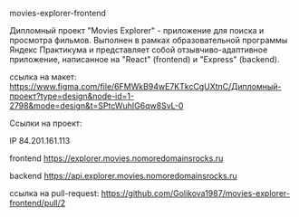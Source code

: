 movies-explorer-frontend

Дипломный проект "Movies Explorer" - приложение для поиска и просмотра фильмов. Выполнен в рамках образовательной программы Яндекс Практикума и представляет собой отзывчиво-адаптивное приложение, написанное на "React" (frontend) и "Express" (backend).

ссылка на макет: https://www.figma.com/file/6FMWkB94wE7KTkcCgUXtnC/Дипломный-проект?type=design&node-id=1-2798&mode=design&t=SPtcWuhIG6qw8SvL-0

Ссылки на проект:

IP 84.201.161.113

frontend https://explorer.movies.nomoredomainsrocks.ru

backend  https://api.explorer.movies.nomoredomainsrocks.ru

ссылка на pull-request:
https://github.com/Golikova1987/movies-explorer-frontend/pull/2
